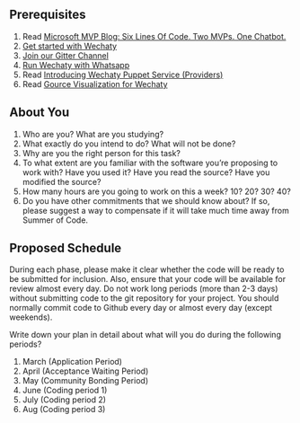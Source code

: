 ## Prerequisites

1. Read [Microsoft MVP Blog: Six Lines Of Code. Two MVPs. One Chatbot.](https://wechaty.js.org/2020/11/10/six-lines-code-two-ai-mvps-one-chatbot/)
1. [Get started with Wechaty](https://wechaty.js.org/2021/02/06/wechaty-getting-started-without-leave-your-browser/)
1. [Join our Gitter Channel](https://gitter.im/wechaty/wechaty)
1. [Run Wechaty with Whatsapp](https://wechaty.js.org/2021/02/15/publishment-of-wechaty-whatapp-puppet/)
1. Read [Introducing Wechaty Puppet Service (Providers)](https://wechaty.js.org/2021/01/14/wechaty-puppet-service/)
1. Read [Gource Visualization for Wechaty](https://wechaty.js.org/2021/02/14/gource-visualizing-wechaty-history/)

## About You

1. Who are you? What are you studying?
1. What exactly do you intend to do? What will not be done?
1. Why are you the right person for this task?
1. To what extent are you familiar with the software you’re proposing to work with? Have you used it? Have you read the source? Have you modified the source?
1. How many hours are you going to work on this a week? 10? 20? 30? 40?
1. Do you have other commitments that we should know about? If so, please suggest a way to compensate if it will take much time away from Summer of Code.

## Proposed Schedule

During each phase, please make it clear whether the code will be ready to be submitted for inclusion.  Also, ensure that your code will be available for review almost every day.  Do not work long periods (more than 2-3 days) without submitting code to the git repository for your project. You should normally commit code to Github every day or almost every day (except weekends).

Write down your plan in detail about what will you do during the following periods?

1. March (Application Period)
1. April (Acceptance Waiting Period)
1. May (Community Bonding Period)
1. June (Coding period 1)
1. July (Coding period 2)
1. Aug (Coding period 3)
